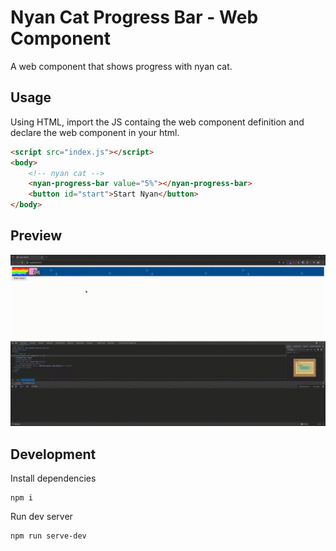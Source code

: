 # Nyan Cat Progress Bar - Web Component

A web component that shows progress with nyan cat.

## Usage

Using HTML, import the JS containg the web component definition
and declare the web component in your html.

```html
<script src="index.js"></script>
<body>
    <!-- nyan cat -->
    <nyan-progress-bar value="5%"></nyan-progress-bar>
    <button id="start">Start Nyan</button>
</body>
```

## Preview

![image_demo](./images/rough_demo.gif)

## Development

Install dependencies

```shell
npm i
```

Run dev server

```shell
npm run serve-dev
```

